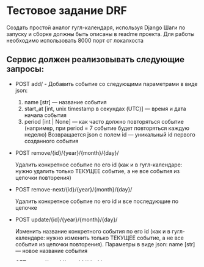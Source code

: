 # Teстовое задание DRF

Создать простой аналог гугл-календаря, используя Django
Шаги по запуску и сборке должны быть описаны в readme проекта. Для работы необходимо использовать 8000 порт от локалхоста

## Сервис должен реализовывать следующие запросы:

* POST  add/ - Добавить событие со следующими параметрами в виде json:

  1. name [str] — название события
  2. start_at [int, unix timestamp в секундах (UTC)] —  время и дата начала события
  3. period [int | None] — как часто должно повторяться событие (например, при period = 7 событие будет повторяться каждую неделю)
Возвращается json с полем id — уникальный id первого созданного события

*  POST  remove/{id}/{year}/{month}/{day}/

    Удалить конкретное событие по его id (как и в гугл-календаре: нужно удалить только ТЕКУЩЕЕ событие, а не все события из цепочки повторения)

*  POST  remove-next/{id}/{year}/{month}/{day}/

    Удалить конкретное событие по его id и все последующие по цепочке

* POST  update/{id}/{year}/{month}/{day}/

    Изменить название конкретного события по его id (как и в гугл-календаре: нужно изменить только ТЕКУЩЕЕ событие, а не все события из цепочки повторения). 
    Параметры в виде json:
    name [str] — новое название события

* GET  events/{year}/{month}/{day}/

  Получить в ответ список событий в указанный день (в списке указывать name и id события)

# Запуск проекта

* Установите зависимости:

  docker-compose run --rm web pip install -r requirements.txt

* Сгенерируйте миграции:

  docker-compose exec web python manage.py makemigrations
  docker-compose exec web python manage.py migrate

* Запустите сервер и Redis:

  docker-compose up



# Оптимизация работы базы данных

* Изменена модель события -     добавлено поле DatetimeField - дата окончания повторов события

* В модель добалена функция для генерации дат повторос события от даты его начала до даты окончания повторов события 

* Убраны задачи селери

## изменение логики работы эндпойнта получения событий за опрделенную дату

* Используется запрос который получает из модели все события от текущей даты, до даты выбранной пользоватлем, если дата выбранная пользователем больше текущий, если дата выбранная пользователм меньше текущей, то будут выбраны только события от выбранной даты до текущей, а если выбранная дата равна текущей, то только за выбранную дату - это позволяет сократить количество данных выбраннных для дальнейшей обработки

## Изменение логики работы удаления события за выбранную дату
* Удаляется не само событие а дата его повтора в этот день, если у события нет повторов удалиться само события

## Изменение логики работы удаления всех повторов от выбранного события
* Используется фильтрация дат повторов события с удалением всех дат повторений от выбранной даты

## Во всех эндпойнтах изменена логика выборки события по дате и ID 
* Дата начала события может быть как датой его начала, так и датой его      повтора

## Дополниетельно добален эндпойнт полного удаления события
 *  Если нужно удалить объект полностью просто удаление по ID

## Создан дополнительный сериалайзер для создание и обновления событий
 * В серилайзер добавлена дополнительно валидация, чтобы у событий с периодичностью  дата окочания пераода повторений была обязательным параметром

Таким образом  мы создаем и сохраняем только одно событие, вся логика посторов события перенесена в список дат в которые это событие может повторяться.

